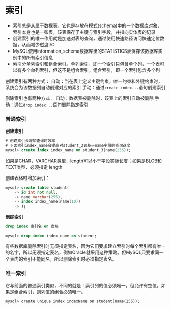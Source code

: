 # 索引

- 索引总是从属于数据表，它也是存放在模式(schema)中的一个数据库对象，索引本身也是一张表，该表保存了主键与索引字段，并指向实体表的记录
- 创建索引的唯一作用就是加速对表的查询，通过使用快速路径访问快速定位数据，从而减少磁盘I/O
- MySQL使用information_schema数据库里的STATISTICS表保存该数据库实例中的所有索引信息
- 索引分单列索引和组合索引。单列索引，即一个索引只包含单个列，一个表可以有多个单列索引，但这不是组合索引。组合索引，即一个索引包含多个列

创建索引有两种方式：
自动：当在表上定义主键约束，唯一约束和外键约束时，系统会为该数据列自动创建对应的索引
手动：通过`create index...`语句创建索引

删除索引也有两种方式：
自动：数据表被删除时，该表上的索引自动被删除
手动：通过`drop index...`语句删除指定索引

### 普通索引

**创建索引**

```sql
# 创建索引会增加查询时效率
# 下面索引index_name会提高对student_3表基于name字段的查询速度
mysql> create index index_name on student_3(name(255));
```
如果是CHAR，VARCHAR类型，length可以小于字段实际长度；如果是BLOB和TEXT类型，必须指定 length

创建表格时增加索引：

```sql
mysql> create table student(
    -> id int not null,
    -> name varchar(255),
    -> index index_name(name(10))
    -> );
```

**删除索引**

```sql
drop index 索引名 on 表名
```

```sql
mysql> drop index index_name on student;
```

有些数据库删除索引时无须指定表名，因为它们要求建立索引时每个索引都有唯一的名字，所以无须指定表名，例如Oracle就采用这种策略。但MySQL只要求同一个表内的索引不能同名，所以删除索引时必须指定表名。

### 唯一索引

它与前面的普通索引类似，不同的就是：索引列的值必须唯一，但允许有空值。如果是组合索引，则列值的组合必须唯一。

```
mysql> create unique index indexName on student(name(255));
```









